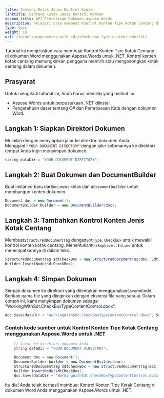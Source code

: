 ```yaml
---
title: Centang Kotak Jenis Kontrol Konten
linktitle: Centang Kotak Jenis Kontrol Konten
second_title: API Pemrosesan Dokumen Aspose.Words
description: Pelajari cara membuat Kontrol Konten Tipe Kotak Centang di dokumen Word menggunakan Aspose.Words untuk .NET.
type: docs
weight: 10
url: /id/net/programming-with-sdt/check-box-type-content-control/
---
```


Tutorial ini menjelaskan cara membuat Kontrol Konten Tipe Kotak Centang di dokumen Word menggunakan Aspose.Words untuk .NET. Kontrol konten kotak centang memungkinkan pengguna memilih atau mengosongkan kotak centang dalam dokumen.

## Prasyarat
Untuk mengikuti tutorial ini, Anda harus memiliki yang berikut ini:

- Aspose.Words untuk perpustakaan .NET diinstal.
- Pengetahuan dasar tentang C# dan Pemrosesan Kata dengan dokumen Word.

## Langkah 1: Siapkan Direktori Dokumen
 Mulailah dengan menyiapkan jalur ke direktori dokumen Anda. Mengganti`"YOUR DOCUMENT DIRECTORY"`dengan jalur sebenarnya ke direktori tempat Anda ingin menyimpan dokumen.

```csharp
string dataDir = "YOUR DOCUMENT DIRECTORY";
```

## Langkah 2: Buat Dokumen dan DocumentBuilder
 Buat instance baru dari`Document` kelas dan a`DocumentBuilder` untuk membangun konten dokumen.

```csharp
Document doc = new Document();
DocumentBuilder builder = new DocumentBuilder(doc);
```

## Langkah 3: Tambahkan Kontrol Konten Jenis Kotak Centang
 Membuat`StructuredDocumentTag` dengan`SdtType.Checkbox` untuk mewakili kontrol konten kotak centang. Menentukan`MarkupLevel.Inline` untuk menempatkannya di dalam teks.

```csharp
StructuredDocumentTag sdtCheckBox = new StructuredDocumentTag(doc, SdtType.Checkbox, MarkupLevel.Inline);
builder.InsertNode(sdtCheckBox);
```

## Langkah 4: Simpan Dokumen
 Simpan dokumen ke direktori yang ditentukan menggunakan`Save`metode. Berikan nama file yang diinginkan dengan ekstensi file yang sesuai. Dalam contoh ini, kami menyimpan dokumen sebagai "WorkingWithSdt.CheckBoxTypeContentControl.docx".

```csharp
doc.Save(dataDir + "WorkingWithSdt.CheckBoxTypeContentControl.docx", SaveFormat.Docx);
```

### Contoh kode sumber untuk Kontrol Konten Tipe Kotak Centang menggunakan Aspose.Words untuk .NET 

```csharp
	// Jalur ke direktori dokumen Anda
	string dataDir = "YOUR DOCUMENT DIRECTORY";

	Document doc = new Document();
	DocumentBuilder builder = new DocumentBuilder(doc);
	StructuredDocumentTag sdtCheckBox = new StructuredDocumentTag(doc, SdtType.Checkbox, MarkupLevel.Inline);
	builder.InsertNode(sdtCheckBox);
	doc.Save(dataDir + "WorkingWithSdt.CheckBoxTypeContentControl.docx", SaveFormat.Docx);
```

Itu dia! Anda telah berhasil membuat Kontrol Konten Tipe Kotak Centang di dokumen Word Anda menggunakan Aspose.Words untuk .NET.